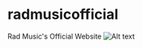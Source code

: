 # radmusicofficial
Rad Music's Official Website
![Alt text](http://www.github.comradmusicofficial/RadMusic/radmusicscreenshot1.png "RadMusicOfficial1")
